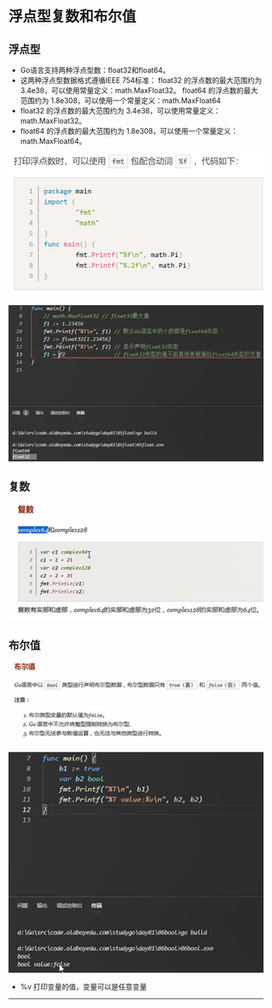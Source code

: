 # 浮点型复数和布尔值

## 浮点型

* Go语言支持两种浮点型数：float32和float64。
* 这两种浮点型数据格式遵循IEEE 754标准： float32 的浮点数的最大范围约为 3.4e38，可以使用常量定义：math.MaxFloat32。 float64 的浮点数的最大范围约为 1.8e308，可以使用一个常量定义：math.MaxFloat64
* float32 的浮点数的最大范围约为 3.4e38，可以使用常量定义：math.MaxFloat32。
* float64 的浮点数的最大范围约为 1.8e308，可以使用一个常量定义：math.MaxFloat64。

![20201004_212251_22](image/20201004_212251_22.png)

![20201004_213215_58](image/20201004_213215_58.png)

## 复数

![20201004_213234_39](image/20201004_213234_39.png)

## 布尔值

![20201004_213247_89](image/20201004_213247_89.png)

![20201004_213642_77](image/20201004_213642_77.png)

* %v 打印变量的值，变量可以是任意变量











---

